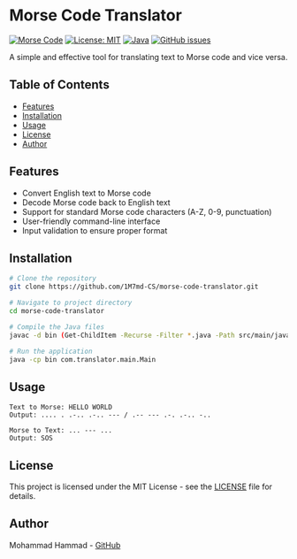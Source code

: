 # Morse Code Translator

[![Morse Code](https://img.shields.io/badge/Morse-Code-blue.svg)](https://en.wikipedia.org/wiki/Morse_code)
[![License: MIT](https://img.shields.io/badge/License-MIT-yellow.svg)](https://opensource.org/licenses/MIT)
[![Java](https://img.shields.io/badge/Java-24-red.svg)](https://www.oracle.com/java/)
[![GitHub issues](https://img.shields.io/github/issues/1M7md-CS/morse-code-translator)](https://github.com/1M7md-CS/morse-code-translator/issues)

A simple and effective tool for translating text to Morse code and vice versa.

## Table of Contents
- [Features](#features)
- [Installation](#installation)
- [Usage](#usage)
- [License](#license)
- [Author](#author)

## Features

- Convert English text to Morse code
- Decode Morse code back to English text
- Support for standard Morse code characters (A-Z, 0-9, punctuation)
- User-friendly command-line interface
- Input validation to ensure proper format

## Installation

```bash
# Clone the repository
git clone https://github.com/1M7md-CS/morse-code-translator.git

# Navigate to project directory
cd morse-code-translator

# Compile the Java files
javac -d bin (Get-ChildItem -Recurse -Filter *.java -Path src/main/java/com/translator).FullName

# Run the application
java -cp bin com.translator.main.Main

```

## Usage

```
Text to Morse: HELLO WORLD
Output: .... . .-.. .-.. --- / .-- --- .-. .-.. -..

Morse to Text: ... --- ...
Output: SOS
```

## License

This project is licensed under the MIT License - see the [LICENSE](LICENSE) file for details.

## Author

Mohammad Hammad - [GitHub](https://github.com/1M7md-CS)
